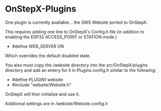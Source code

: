 # OnStepX-Plugins

One plugin is currently available... the SWS Website ported to OnStepX.

This requires adding one line to OnStepX's Config.h file (in addition to enabling the ESP32 ACCESS_POINT or STATION mode.)

- #define WEB_SERVER ON

Which overrides the default disabled state.

You also must copy the /website directory into the src/OnStepX/plugins directory and add an entery for it in Plugins.config.h similar to the following:

- #define PLUGIN1 website 
- #include "website/Website.h"

OnStepX will then initialize and use it.

Additional settings are in /website/Website.config.h
